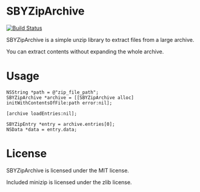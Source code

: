 # SBYZipArchive
[![Build Status](https://travis-ci.org/shoby/SBYZipArchive.svg?branch=master)](https://travis-ci.org/shoby/SBYZipArchive)

SBYZipArchive is a simple unzip library to extract files from a large archive.

You can extract contents without expanding the whole archive.

# Usage
```objc
NSString *path = @"zip_file_path";
SBYZipArchive *archive = [[SBYZipArchive alloc] initWithContentsOfFile:path error:nil];

[archive loadEntries:nil];

SBYZipEntry *entry = archive.entries[0];
NSData *data = entry.data;
```

# License
SBYZipArchive is licensed under the MIT license.

Included minizip is licensed under the zlib license.

